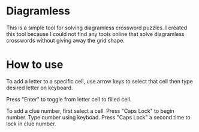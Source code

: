 # Diagramless
This is a simple tool for solving diagramless crossword puzzles. 
I created this tool because I could not find any tools online that solve
diagramless crosswords without giving away the grid shape.


# How to use
To add a letter to a specific cell, use arrow keys to select that cell then type desired letter on keyboard.

Press "Enter" to toggle from letter cell to filled cell.

To add a clue number, first select a cell. Press "Caps Lock" to begin number. Type number using keyboad. 
Press "Caps Lock" a second time to lock in clue number.

